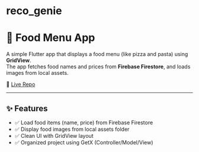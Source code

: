# reco_genie

# 🍕 Food Menu App

A simple Flutter app that displays a food menu (like pizza and pasta) using **GridView**.  
The app fetches food names and prices from **Firebase Firestore**, and loads images from local assets.

🔗 [Live Repo](https://github.com/ZeyadRaafat/food_menu)

---

## ✨ Features

- ✅ Load food items (name, price) from Firebase Firestore  
- ✅ Display food images from local assets folder  
- ✅ Clean UI with GridView layout  
- ✅ Organized project using GetX (Controller/Model/View)



